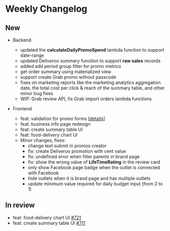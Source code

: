# Weekly Changelog
## New
- Backend
	- updated the **calculateDailyPromoSpend** lambda function to support date-range
	- updated Deliveroo summary function to support **raw sales** records
	- added add period group filter for promo metrics
	- get order summary using materialized view
	- support create Grab promo without passcode
	- fixes on marketing reports like the marketing analytics aggregation date, the total cost per click & reach of the summary table, and other minor bug fixes
	- WIP: Grab review API, fix Grab import orders lambda functions

- Frontend
	- feat: validation for promo forms [[details](https://gitlab.com/momos.sg/momoshub-fe/-/merge_requests/728)]
	- feat: business info page redesign
	- feat: create summary table UI
	- feat: food-delivery chart UI
	- Minor changes, fixes:
		- change text submit in promos creator
		- fix: create Deliveroo promotion with cent value
		- fix: undefined error when filter parents in brand page
		- fix: show the wrong value of **LifeTimeRating** in the review card
		- only show Facebook page badge when the outlet is connected with Facebook
		- hide outlets when it is brand page and has multiple outlets
		- update minimum value required for daily budget input (from 2 to 1)

## In review
- feat: food-delivery chart UI [#721](https://gitlab.com/momos.sg/momoshub-fe/-/merge_requests/721)
- feat: create summary table UI [#711](https://gitlab.com/momos.sg/momoshub-fe/-/merge_requests/711)